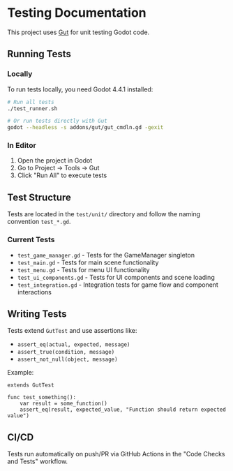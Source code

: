 # Testing Documentation

This project uses [Gut](https://github.com/bitwes/Gut) for unit testing Godot code.

## Running Tests

### Locally
To run tests locally, you need Godot 4.4.1 installed:

```bash
# Run all tests
./test_runner.sh

# Or run tests directly with Gut
godot --headless -s addons/gut/gut_cmdln.gd -gexit
```

### In Editor
1. Open the project in Godot
2. Go to Project -> Tools -> Gut
3. Click "Run All" to execute tests

## Test Structure

Tests are located in the `test/unit/` directory and follow the naming convention `test_*.gd`.

### Current Tests
- `test_game_manager.gd` - Tests for the GameManager singleton
- `test_main.gd` - Tests for main scene functionality  
- `test_menu.gd` - Tests for menu UI functionality
- `test_ui_components.gd` - Tests for UI components and scene loading
- `test_integration.gd` - Integration tests for game flow and component interactions

## Writing Tests

Tests extend `GutTest` and use assertions like:
- `assert_eq(actual, expected, message)`
- `assert_true(condition, message)`
- `assert_not_null(object, message)`

Example:
```gdscript
extends GutTest

func test_something():
    var result = some_function()
    assert_eq(result, expected_value, "Function should return expected value")
```

## CI/CD

Tests run automatically on push/PR via GitHub Actions in the "Code Checks and Tests" workflow.